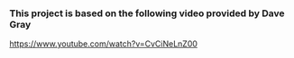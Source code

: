 ### This project is based on the following video provided by Dave Gray
https://www.youtube.com/watch?v=CvCiNeLnZ00

